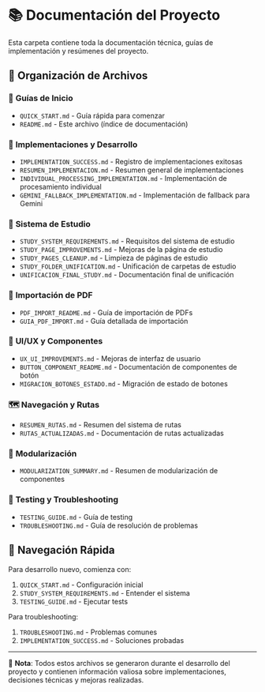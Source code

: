 # 📚 Documentación del Proyecto

Esta carpeta contiene toda la documentación técnica, guías de implementación y resúmenes del proyecto.

## 📁 Organización de Archivos

### 🎯 **Guías de Inicio**
- `QUICK_START.md` - Guía rápida para comenzar
- `README.md` - Este archivo (índice de documentación)

### 🔧 **Implementaciones y Desarrollo**
- `IMPLEMENTATION_SUCCESS.md` - Registro de implementaciones exitosas
- `RESUMEN_IMPLEMENTACION.md` - Resumen general de implementaciones
- `INDIVIDUAL_PROCESSING_IMPLEMENTATION.md` - Implementación de procesamiento individual
- `GEMINI_FALLBACK_IMPLEMENTATION.md` - Implementación de fallback para Gemini

### 📖 **Sistema de Estudio**
- `STUDY_SYSTEM_REQUIREMENTS.md` - Requisitos del sistema de estudio
- `STUDY_PAGE_IMPROVEMENTS.md` - Mejoras de la página de estudio
- `STUDY_PAGES_CLEANUP.md` - Limpieza de páginas de estudio
- `STUDY_FOLDER_UNIFICATION.md` - Unificación de carpetas de estudio
- `UNIFICACION_FINAL_STUDY.md` - Documentación final de unificación

### 📄 **Importación de PDF**
- `PDF_IMPORT_README.md` - Guía de importación de PDFs
- `GUIA_PDF_IMPORT.md` - Guía detallada de importación

### 🎨 **UI/UX y Componentes**
- `UX_UI_IMPROVEMENTS.md` - Mejoras de interfaz de usuario
- `BUTTON_COMPONENT_README.md` - Documentación de componentes de botón
- `MIGRACION_BOTONES_ESTADO.md` - Migración de estado de botones

### 🗺️ **Navegación y Rutas**
- `RESUMEN_RUTAS.md` - Resumen del sistema de rutas
- `RUTAS_ACTUALIZADAS.md` - Documentación de rutas actualizadas

### 🔄 **Modularización**
- `MODULARIZATION_SUMMARY.md` - Resumen de modularización de componentes

### 🧪 **Testing y Troubleshooting**
- `TESTING_GUIDE.md` - Guía de testing
- `TROUBLESHOOTING.md` - Guía de resolución de problemas

## 🎯 **Navegación Rápida**

Para desarrollo nuevo, comienza con:
1. `QUICK_START.md` - Configuración inicial
2. `STUDY_SYSTEM_REQUIREMENTS.md` - Entender el sistema
3. `TESTING_GUIDE.md` - Ejecutar tests

Para troubleshooting:
1. `TROUBLESHOOTING.md` - Problemas comunes
2. `IMPLEMENTATION_SUCCESS.md` - Soluciones probadas

---

📝 **Nota**: Todos estos archivos se generaron durante el desarrollo del proyecto y contienen información valiosa sobre implementaciones, decisiones técnicas y mejoras realizadas.
